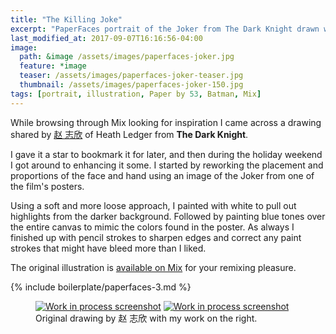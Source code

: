 ```yaml
---
title: "The Killing Joke"
excerpt: "PaperFaces portrait of the Joker from The Dark Knight drawn with Paper by 53 on an iPad."
last_modified_at: 2017-09-07T16:16:56-04:00
image: 
  path: &image /assets/images/paperfaces-joker.jpg 
  feature: *image
  teaser: /assets/images/paperfaces-joker-teaser.jpg
  thumbnail: /assets/images/paperfaces-joker-150.jpg
tags: [portrait, illustration, Paper by 53, Batman, Mix]
---
```


While browsing through Mix looking for inspiration I came across a drawing shared by [赵 志欣](https://mix.fiftythree.com/122266--) of Heath Ledger from **The Dark Knight**.

I gave it a star to bookmark it for later, and then during the holiday weekend I got around to enhancing it some. I started by reworking the placement and proportions of the face and hand using an image of the Joker from one of the film's posters.

Using a soft and more loose approach, I painted with white to pull out highlights from the darker background. Followed by painting blue tones over the entire canvas to mimic the colors found in the poster. As always I finished up with pencil strokes to sharpen edges and correct any paint strokes that might have bleed more than I liked.

The original illustration is [available on Mix](https://mix.fiftythree.com/11098-Michael-Rose/1110713) for your remixing pleasure.

{% include boilerplate/paperfaces-3.md %}

<figure class="half">
  <a href="/assets/images/paperfaces-joker-original-1.jpg"><img src="/assets/images/paperfaces-joker-original-1-600.jpg" alt="Work in process screenshot"></a>
  <a href="/assets/images/paperfaces-joker-process-1-lg.jpg"><img src="/assets/images/paperfaces-joker-process-1-600.jpg" alt="Work in process screenshot"></a>
  <figcaption>Original drawing by 赵 志欣 with my work on the right.</figcaption>
</figure>
